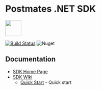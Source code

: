 # Postmates .NET SDK

<img src="https://postmates.com/static/img/brand/postmates_logo_horiz_black@2x.0a7c476b9991.png" height="50">

[![Build Status](https://dev.azure.com/loopie-devops/Postmates.NET/_apis/build/status/loopieio.Postmates.NET?branchName=master)](https://dev.azure.com/loopie-devops/Postmates.NET/_build/latest?definitionId=5&branchName=master)
![Nuget](https://img.shields.io/nuget/v/Postmates.NET.svg)

## Documentation

* [SDK Home Page](https://github.com/LoopieLLC/Postmates.NET)
* [SDK Wiki](https://github.com/LoopieLLC/Postmates.NET/wiki)
  * [Quick Start](https://github.com/LoopieLLC/Postmates.NET/wiki/Quick-Start) - Quick start
